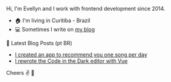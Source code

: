 <!--
**evelew/evelew** is a ✨ _special_ ✨ repository because its `README.md` (this file) appears on your GitHub profile.

Here are some ideas to get you started:

- 🔭 I’m currently working on ...
- 🌱 I’m currently learning ...
- 👯 I’m looking to collaborate on ...
- 🤔 I’m looking for help with ...
- 💬 Ask me about ...
- 📫 How to reach me: ...
- 😄 Pronouns: ...
- ⚡ Fun fact: ...
-->

Hi, I'm Evellyn and I work with frontend development since 2014.

- 🏠 I'm living in Curitiba - Brazil
- 💻 Sometimes I write on [my blog](https://evellynlima.com)

📕 Latest Blog Posts (pt BR)

<!-- BLOG:START -->
- [I created an app to recommend you one song per day](https://evellynlima.com/blog/listen-this-music-today/)
- [I rewrote the Code in the Dark editor with Vue](https://evellynlima.com/blog/i-rewrote-the-code-in-the-dark-editor-with-vue/)
<!-- BLOG:END -->

Cheers :v: :beers:
